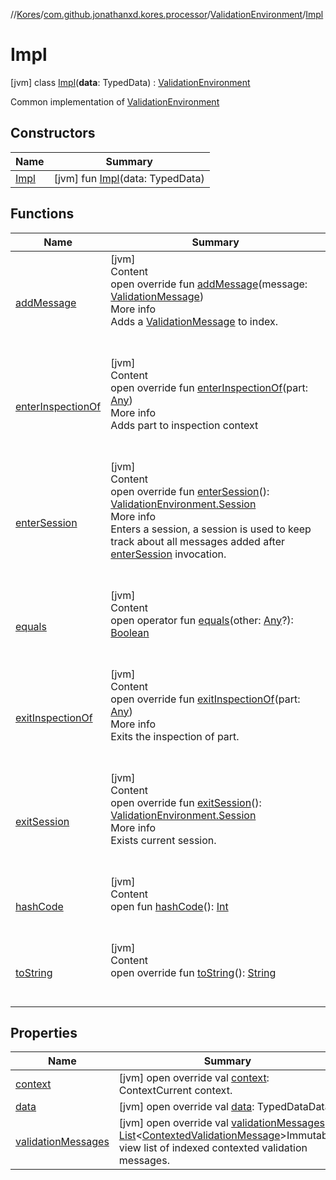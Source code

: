 //[Kores](../../../index.md)/[com.github.jonathanxd.kores.processor](../../index.md)/[ValidationEnvironment](../index.md)/[Impl](index.md)



# Impl  
 [jvm] class [Impl](index.md)(**data**: TypedData) : [ValidationEnvironment](../index.md)

Common implementation of [ValidationEnvironment](../index.md)

   


## Constructors  
  
|  Name|  Summary| 
|---|---|
| <a name="com.github.jonathanxd.kores.processor/ValidationEnvironment.Impl/Impl/#com.github.jonathanxd.iutils.data.TypedData/PointingToDeclaration/"></a>[Impl](-impl.md)| <a name="com.github.jonathanxd.kores.processor/ValidationEnvironment.Impl/Impl/#com.github.jonathanxd.iutils.data.TypedData/PointingToDeclaration/"></a> [jvm] fun [Impl](-impl.md)(data: TypedData)   <br>


## Functions  
  
|  Name|  Summary| 
|---|---|
| <a name="com.github.jonathanxd.kores.processor/ValidationEnvironment.Impl/addMessage/#com.github.jonathanxd.kores.processor.ValidationMessage/PointingToDeclaration/"></a>[addMessage](add-message.md)| <a name="com.github.jonathanxd.kores.processor/ValidationEnvironment.Impl/addMessage/#com.github.jonathanxd.kores.processor.ValidationMessage/PointingToDeclaration/"></a>[jvm]  <br>Content  <br>open override fun [addMessage](add-message.md)(message: [ValidationMessage](../../-validation-message/index.md))  <br>More info  <br>Adds a [ValidationMessage](../../-validation-message/index.md) to index.  <br><br><br>
| <a name="com.github.jonathanxd.kores.processor/ValidationEnvironment.Impl/enterInspectionOf/#kotlin.Any/PointingToDeclaration/"></a>[enterInspectionOf](enter-inspection-of.md)| <a name="com.github.jonathanxd.kores.processor/ValidationEnvironment.Impl/enterInspectionOf/#kotlin.Any/PointingToDeclaration/"></a>[jvm]  <br>Content  <br>open override fun [enterInspectionOf](enter-inspection-of.md)(part: [Any](https://kotlinlang.org/api/latest/jvm/stdlib/kotlin/-any/index.html))  <br>More info  <br>Adds part to inspection context  <br><br><br>
| <a name="com.github.jonathanxd.kores.processor/ValidationEnvironment.Impl/enterSession/#/PointingToDeclaration/"></a>[enterSession](enter-session.md)| <a name="com.github.jonathanxd.kores.processor/ValidationEnvironment.Impl/enterSession/#/PointingToDeclaration/"></a>[jvm]  <br>Content  <br>open override fun [enterSession](enter-session.md)(): [ValidationEnvironment.Session](../-session/index.md)  <br>More info  <br>Enters a session, a session is used to keep track about all messages added after [enterSession](enter-session.md) invocation.  <br><br><br>
| <a name="kotlin/Any/equals/#kotlin.Any?/PointingToDeclaration/"></a>[equals](../../../com.github.jonathanxd.kores.util/-simple-resolver/index.md#%5Bkotlin%2FAny%2Fequals%2F%23kotlin.Any%3F%2FPointingToDeclaration%2F%5D%2FFunctions%2F-427383591)| <a name="kotlin/Any/equals/#kotlin.Any?/PointingToDeclaration/"></a>[jvm]  <br>Content  <br>open operator fun [equals](../../../com.github.jonathanxd.kores.util/-simple-resolver/index.md#%5Bkotlin%2FAny%2Fequals%2F%23kotlin.Any%3F%2FPointingToDeclaration%2F%5D%2FFunctions%2F-427383591)(other: [Any](https://kotlinlang.org/api/latest/jvm/stdlib/kotlin/-any/index.html)?): [Boolean](https://kotlinlang.org/api/latest/jvm/stdlib/kotlin/-boolean/index.html)  <br><br><br>
| <a name="com.github.jonathanxd.kores.processor/ValidationEnvironment.Impl/exitInspectionOf/#kotlin.Any/PointingToDeclaration/"></a>[exitInspectionOf](exit-inspection-of.md)| <a name="com.github.jonathanxd.kores.processor/ValidationEnvironment.Impl/exitInspectionOf/#kotlin.Any/PointingToDeclaration/"></a>[jvm]  <br>Content  <br>open override fun [exitInspectionOf](exit-inspection-of.md)(part: [Any](https://kotlinlang.org/api/latest/jvm/stdlib/kotlin/-any/index.html))  <br>More info  <br>Exits the inspection of part.  <br><br><br>
| <a name="com.github.jonathanxd.kores.processor/ValidationEnvironment.Impl/exitSession/#/PointingToDeclaration/"></a>[exitSession](exit-session.md)| <a name="com.github.jonathanxd.kores.processor/ValidationEnvironment.Impl/exitSession/#/PointingToDeclaration/"></a>[jvm]  <br>Content  <br>open override fun [exitSession](exit-session.md)(): [ValidationEnvironment.Session](../-session/index.md)  <br>More info  <br>Exists current session.  <br><br><br>
| <a name="kotlin/Any/hashCode/#/PointingToDeclaration/"></a>[hashCode](../../../com.github.jonathanxd.kores.util/-simple-resolver/index.md#%5Bkotlin%2FAny%2FhashCode%2F%23%2FPointingToDeclaration%2F%5D%2FFunctions%2F-427383591)| <a name="kotlin/Any/hashCode/#/PointingToDeclaration/"></a>[jvm]  <br>Content  <br>open fun [hashCode](../../../com.github.jonathanxd.kores.util/-simple-resolver/index.md#%5Bkotlin%2FAny%2FhashCode%2F%23%2FPointingToDeclaration%2F%5D%2FFunctions%2F-427383591)(): [Int](https://kotlinlang.org/api/latest/jvm/stdlib/kotlin/-int/index.html)  <br><br><br>
| <a name="com.github.jonathanxd.kores.processor/ValidationEnvironment.Impl/toString/#/PointingToDeclaration/"></a>[toString](to-string.md)| <a name="com.github.jonathanxd.kores.processor/ValidationEnvironment.Impl/toString/#/PointingToDeclaration/"></a>[jvm]  <br>Content  <br>open override fun [toString](to-string.md)(): [String](https://kotlinlang.org/api/latest/jvm/stdlib/kotlin/-string/index.html)  <br><br><br>


## Properties  
  
|  Name|  Summary| 
|---|---|
| <a name="com.github.jonathanxd.kores.processor/ValidationEnvironment.Impl/context/#/PointingToDeclaration/"></a>[context](context.md)| <a name="com.github.jonathanxd.kores.processor/ValidationEnvironment.Impl/context/#/PointingToDeclaration/"></a> [jvm] open override val [context](context.md): ContextCurrent context.   <br>
| <a name="com.github.jonathanxd.kores.processor/ValidationEnvironment.Impl/data/#/PointingToDeclaration/"></a>[data](data.md)| <a name="com.github.jonathanxd.kores.processor/ValidationEnvironment.Impl/data/#/PointingToDeclaration/"></a> [jvm] open override val [data](data.md): TypedDataData   <br>
| <a name="com.github.jonathanxd.kores.processor/ValidationEnvironment.Impl/validationMessages/#/PointingToDeclaration/"></a>[validationMessages](validation-messages.md)| <a name="com.github.jonathanxd.kores.processor/ValidationEnvironment.Impl/validationMessages/#/PointingToDeclaration/"></a> [jvm] open override val [validationMessages](validation-messages.md): [List](https://kotlinlang.org/api/latest/jvm/stdlib/kotlin.collections/-list/index.html)<[ContextedValidationMessage](../../-contexted-validation-message/index.md)>Immutable view list of indexed contexted validation messages.   <br>

